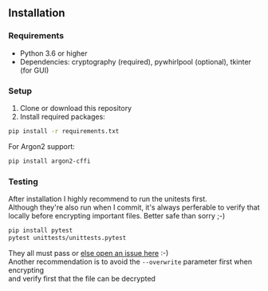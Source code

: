 ## Installation

### Requirements

- Python 3.6 or higher
- Dependencies: cryptography (required), pywhirlpool (optional), tkinter (for GUI)

### Setup

1. Clone or download this repository
2. Install required packages:

```bash
pip install -r requirements.txt
```

For Argon2 support:

```bash
pip install argon2-cffi
```
### Testing
After installation I highly recommend to run the unitests first. \
Although they're also run when I commit, it's always perferable to verify that\
locally before encrypting important files. Better safe than sorry ;-)
```bash
pip install pytest
pytest unittests/unittests.pytest
```
They all must pass or [else open an issue here](mailto:tobster+world-openssl-encrypt-2-issue-+gitlab@brain-force.ch) :-) \
Another recommendation is to avoid the `--overwrite` parameter first when encrypting \
and verify first that the file can be decrypted